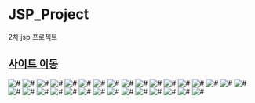 # JSP_Project
2차 jsp 프로젝트

<h2><a href="http://13.124.243.50:8080/project/" target="_blank" >사이트 이동</a></h2>

<div id="wrap">
    <img src="proposal_ppt/001.png" alt="#">
    <img src="proposal_ppt/002.png" alt="#">
    <img src="proposal_ppt/003.png" alt="#">
    <img src="proposal_ppt/004.png" alt="#">
    <img src="proposal_ppt/005.png" alt="#">
    <img src="proposal_ppt/006.png" alt="#">
    <img src="proposal_ppt/007.png" alt="#">
    <img src="proposal_ppt/008.png" alt="#">
    <img src="proposal_ppt/009.png" alt="#">
    <img src="proposal_ppt/010.png" alt="#">
    <img src="proposal_ppt/011.png" alt="#">
    <img src="proposal_ppt/012.png" alt="#">
    <img src="proposal_ppt/013.png" alt="#">
    <img src="proposal_ppt/014.png" alt="#">
    <img src="proposal_ppt/015.png" alt="#">
    <img src="proposal_ppt/016.png" alt="#">
    <img src="proposal_ppt/017.png" alt="#">
    <img src="proposal_ppt/018.png" alt="#">
    <img src="proposal_ppt/019.png" alt="#">
    <img src="proposal_ppt/020.png" alt="#">
    <img src="proposal_ppt/021.png" alt="#">
    <img src="proposal_ppt/022.png" alt="#">
    <img src="proposal_ppt/023.png" alt="#">
    <img src="proposal_ppt/024.png" alt="#">
    <img src="proposal_ppt/025.png" alt="#">
    <img src="proposal_ppt/026.png" alt="#">
    <img src="proposal_ppt/027.png" alt="#">
    <img src="proposal_ppt/028.png" alt="#">
    <img src="proposal_ppt/029.png" alt="#">
    <img src="proposal_ppt/030.png" alt="#">
    <img src="proposal_ppt/031.png" alt="#">
</div>
